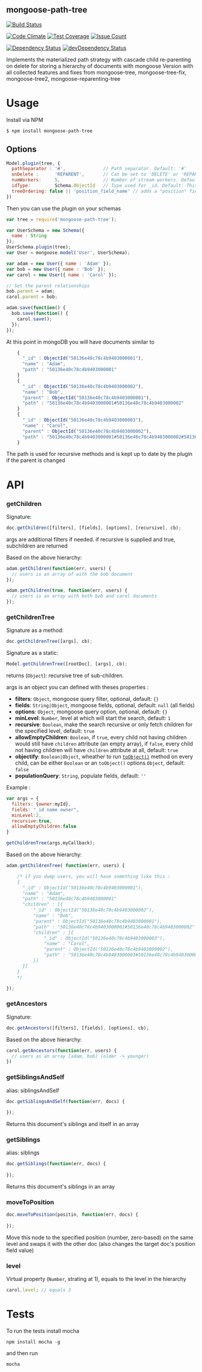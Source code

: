 ## mongoose-path-tree
[![Build Status](https://travis-ci.org/Spown/mongoose-path-tree.svg?branch=master)](https://travis-ci.org/Spown/mongoose-path-tree)

[![Code Climate](https://codeclimate.com/github/Spown/mongoose-path-tree/badges/gpa.svg)](https://codeclimate.com/github/Spown/mongoose-path-tree)
[![Test Coverage](https://codeclimate.com/github/Spown/mongoose-path-tree/badges/coverage.svg)](https://codeclimate.com/github/Spown/mongoose-path-tree/coverage)
[![Issue Count](https://codeclimate.com/github/Spown/mongoose-path-tree/badges/issue_count.svg)](https://codeclimate.com/github/Spown/mongoose-path-tree)

[![Dependency Status](https://david-dm.org/Spown/mongoose-path-tree.svg)](https://david-dm.org/Spown/mongoose-path-tree)
[![devDependency Status](https://david-dm.org/Spown/mongoose-path-tree/dev-status.svg)](https://david-dm.org/Spown/mongoose-path-tree#info=devDependencies)

Implements the materialized path strategy with cascade child re-parenting on delete for storing a hierarchy of documents with mongoose
Version with all collected features and fixes from mongoose-tree, mongoose-tree-fix, mongoose-tree2, mongoose-reparenting-tree

# Usage

Install via NPM

    $ npm install mongoose-path-tree

## Options

```javascript
Model.plugin(tree, {
  pathSeparator : '#',              // Path separator. Default: '#'
  onDelete :      'REPARENT',       // Can be set to 'DELETE' or 'REPARENT'. Default: 'DELETE'
  numWorkers:     5,                // Number of stream workers. Default: 5
  idType:         Schema.ObjectId   // Type used for _id. Default: This Model Schema's _id type
  treeOrdering: false || 'position_field_name' // adds a "position" field for siblings on the same level to be moved and swapped
})
```

Then you can use the plugin on your schemas

```javascript
var tree = require('mongoose-path-tree');

var UserSchema = new Schema({
  name : String
});
UserSchema.plugin(tree);
var User = mongoose.model('User', UserSchema);

var adam = new User({ name : 'Adam' });
var bob = new User({ name : 'Bob' });
var carol = new User({ name : 'Carol' });

// Set the parent relationships
bob.parent = adam;
carol.parent = bob;

adam.save(function() {
  bob.save(function() {
    carol.save();
  });
});
```

At this point in mongoDB you will have documents similar to
```js
    {
      "_id" : ObjectId("50136e40c78c4b9403000001"),
      "name" : "Adam",
      "path" : "50136e40c78c4b9403000001"
    }
    {
      "_id" : ObjectId("50136e40c78c4b9403000002"),
      "name" : "Bob",
      "parent" : ObjectId("50136e40c78c4b9403000001"),
      "path" : "50136e40c78c4b9403000001#50136e40c78c4b9403000002"
    }
    {
      "_id" : ObjectId("50136e40c78c4b9403000003"),
      "name" : "Carol",
      "parent" : ObjectId("50136e40c78c4b9403000002"),
      "path" : "50136e40c78c4b9403000001#50136e40c78c4b9403000002#50136e40c78c4b9403000003"
    }
```
The path is used for recursive methods and is kept up to date by the plugin if the parent is changed

# API

### getChildren

Signature:
```js
doc.getChildren([filters], [fields], [options], [recursive], cb);
```
args are additional filters if needed.
if recursive is supplied and true, subchildren are returned

Based on the above hierarchy:

```js
adam.getChildren(function(err, users) {
  // users is an array of with the bob document
});

adam.getChildren(true, function(err, users) {
  // users is an array with both bob and carol documents
});
```

### getChildrenTree

Signature as a method:
```js
doc.getChildrenTree([args], cb);
```
Signature as a static:
```js
Model.getChildrenTree([rootDoc], [args], cb);
```
returns (``Object``): recursive tree of sub-children.

args is an object you can defined with theses properties :

 * __filters__: ``Object``, mongoose query filter, optional, default: ``{}``
 * __fields__:  ``String|Object``, mongoose fields, optional, default: ``null`` (all fields)
 * __options__: ``Object``, mongoose query option, optional, default: ``{}``
 * __minLevel__: ``Number``, level at which will start the search, default: ``1``
 * __recursive__: ``Boolean``, make the search recursive or only fetch children for the specified level, default: ``true``
 * __allowEmptyChildren__: ``Boolean``, if ``true``, every child not having children would still have ``children`` attribute (an empty array), if ``false``, every child not having children will have ``children`` attribute at all, default: ``true``
 * __objectify__: ``Boolean|Object``, wheather to run [``toObject()``](http://mongoosejs.com/docs/api.html#document_Document-toObject) method on every child, can be either ``Boolean`` or an ``toObject()`` options ``Object``, default: ``false``
 * __populationQuery__: ``String``, populate fields, default: ``''``
      

Example :
```javascript
var args = {
  filters: {owner:myId},
  fields: "_id name owner",
  minLevel:2,
  recursive:true,
  allowEmptyChildren:false
}

getChildrenTree(args,myCallback);
```

Based on the above hierarchy:

```javascript
adam.getChildrenTree( function(err, users) {

    /* if you dump users, you will have something like this :
    {
      "_id" : ObjectId("50136e40c78c4b9403000001"),
      "name" : "Adam",
      "path" : "50136e40c78c4b9403000001"
      "children" : [{
          "_id" : ObjectId("50136e40c78c4b9403000002"),
          "name" : "Bob",
          "parent" : ObjectId("50136e40c78c4b9403000001"),
          "path" : "50136e40c78c4b9403000001#50136e40c78c4b9403000002"
          "children" : [{
              "_id" : ObjectId("50136e40c78c4b9403000003"),
              "name" : "Carol",
              "parent" : ObjectId("50136e40c78c4b9403000002"),
              "path" : "50136e40c78c4b9403000001#50136e40c78c4b9403000002#50136e40c78c4b9403000003"
          }]
      }]
    }
    */

});

```

### getAncestors

Signature:
```js
doc.getAncestors([filters], [fields], [options], cb);
```
Based on the above hierarchy:

```javascript
carol.getAncestors(function(err, users) {
  // users as an array [adam, bob] (older -> younger)
})
```

### getSiblingsAndSelf
alias: siblingsAndSelf
```js
doc.getSiblingsAndSelf(function(err, docs) {
  
});
```
Returns this document's siblings and itself in an array

### getSiblings
alias: siblings
```js
doc.getSiblings(function(err, docs) {
  
});
```
Returns this document's siblings in an array

### moveToPosition
```js
doc.moveToPosition(positin, function(err, docs) {
  
});
```
Move this node to the specified position (number, zero-based) on the same level and swaps it with the other doc (also changes the target doc's position field value)

### level

Virtual property (``Number``, strating at 1), equals to the level in the hierarchy

```javascript
carol.level; // equals 3
```

# Tests

To run the tests install mocha

    npm install mocha -g

and then run

    mocha


